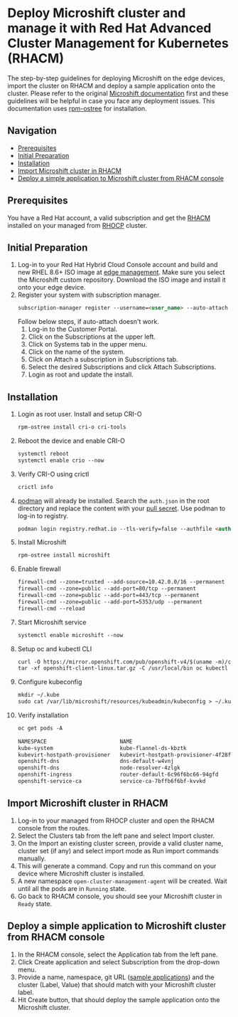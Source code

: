 # Deploy Microshift cluster and manage it with Red Hat Advanced Cluster Management for Kubernetes (RHACM)

The step-by-step guidelines for deploying Microshift on the edge devices, import the cluster on 
RHACM and deploy a sample application onto the cluster. Please refer to the original 
[Microshift documentation](https://microshift.io/docs/getting-started/) first and these guidelines will be helpful 
in case you face any deployment issues. This documentation uses [rpm-ostree](https://rpm-ostree.readthedocs.io/en/stable/) for installation.

## Navigation

- [Prerequisites](#prerequisites)
- [Initial Preparation](#initial-preparation)
- [Installation](#installation)
- [Import Microshift cluster in RHACM](#import-microshift-cluster-in-rhacm)
- [Deploy a simple application to Microshift cluster from RHACM console](#deploy-a-simple-application-to-microshift-cluster-from-rhacm-console)

## Prerequisites

You have a Red Hat account, a valid subscription and get the 
[RHACM](https://access.redhat.com/documentation/en-us/red_hat_advanced_cluster_management_for_kubernetes/2.6/html/install/index) installed on your managed from
[RHOCP](https://access.redhat.com/documentation/en-us/openshift_container_platform/4.11/html/installing/index) cluster.

## Initial Preparation

1. Log-in to your Red Hat Hybrid Cloud Console account and build and new RHEL 8.6+ ISO image at [edge management](https://console.redhat.com/edge/manage-images). 
Make sure you select the Microshift custom repository. Download the ISO image and install it onto your edge device.
2. Register your system with subscription manager.
   ```markdown
   subscription-manager register --username=<user_name> --auto-attach
   ```
   Follow below steps, if auto-attach doesn't work.
   1. Log-in to the Customer Portal.
   2. Click on the Subscriptions at the upper left.
   3. Click on Systems tab in the upper menu.
   4. Click on the name of the system.
   5. Click on Attach a subscription in Subscriptions tab.
   6. Select the desired Subscriptions and click Attach Subscriptions.
   7. Login as root and update the install.

## Installation

1. Login as root user. Install and setup CRI-O
   ```markdown
   rpm-ostree install cri-o cri-tools
   ```
2. Reboot the device and enable CRI-O
   ```markdown
   systemctl reboot
   systemctl enable crio --now
   ```
3. Verify CRI-O using crictl
   ```markdown
   crictl info
   ```
4. [podman](https://podman.io/) will already be installed. Search the `auth.json` in the root directory and replace the content 
with your [pull secret](https://cloud.redhat.com/openshift/install/pull-secret). Use podman to log-in to registry.
   ```markdown
   podman login registry.redhat.io --tls-verify=false --authfile <authfile_path>
   ```
6. Install Microshift
   ```markdown
   rpm-ostree install microshift
   ```
7. Enable firewall
   ```markdown
   firewall-cmd --zone=trusted --add-source=10.42.0.0/16 --permanent
   firewall-cmd --zone=public --add-port=80/tcp --permanent
   firewall-cmd --zone=public --add-port=443/tcp --permanent
   firewall-cmd --zone=public --add-port=5353/udp --permanent
   firewall-cmd --reload
   ```
8. Start Microshift service
   ```markdown
   systemctl enable microshift --now
   ``` 
9. Setup oc and kubectl CLI
   ```markdown
   curl -O https://mirror.openshift.com/pub/openshift-v4/$(uname -m)/clients/ocp/stable/openshift-client-linux.tar.gz
   tar -xf openshift-client-linux.tar.gz -C /usr/local/bin oc kubectl
   ```
10. Configure kubeconfig
    ```markdown
    mkdir ~/.kube
    sudo cat /var/lib/microshift/resources/kubeadmin/kubeconfig > ~/.kube/config
    ```
11. Verify installation
     ```markdown
     oc get pods -A
   
     NAMESPACE                       NAME                                  READY   STATUS    RESTARTS   AGE
     kube-system                     kube-flannel-ds-kbztk                 1/1     Running   0          10m
     kubevirt-hostpath-provisioner   kubevirt-hostpath-provisioner-4f28f   1/1     Running   0          6m29s
     openshift-dns                   dns-default-w4vnj                     2/2     Running   0          10m
     openshift-dns                   node-resolver-4zlgk                   1/1     Running   0          10m
     openshift-ingress               router-default-6c96f6bc66-94gfd       1/1     Running   0          10m
     openshift-service-ca            service-ca-7bffb6f6bf-kvvkd           1/1     Running   0          10m
     ```

## Import Microshift cluster in RHACM

1. Log-in to your managed from RHOCP cluster and open the RHACM console from the routes.
2. Select the Clusters tab from the left pane and select Import cluster.
3. On the Import an existing cluster screen, provide a valid cluster name, cluster set (if any) and select import mode as Run import commands manually.
4. This will generate a command. Copy and run this command on your device where Microshift cluster is installed.
5. A new namespace `open-cluster-management-agent` will be created. Wait until all the pods are in `Running` state.
6. Go back to RHACM console, you should see your Microshift cluster in `Ready` state.

## Deploy a simple application to Microshift cluster from RHACM console

1. In the RHACM console, select the Application tab from the left pane.
2. Click Create application and select Subscription from the drop-down menu.
3. Provide a name, namespace, git URL ([sample applications](https://github.com/stolostron/application-samples)) and the cluster (Label, Value) that should match with 
your Microshift cluster label.
4. Hit Create button, that should deploy the sample application onto the Microshift cluster.